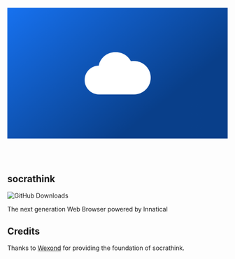 <p align="center">
  <img src="./banner.png" alt="socrathink logo" />
</p>

<br>
<br>

## socrathink
![GitHub Downloads](https://img.shields.io/github/downloads/omnidorabrowser/socrathink/total?color=%23497FFF&label=Downloads)

The next generation Web Browser powered by Innatical

## Credits

Thanks to [Wexond](https://github.com/wexond) for providing the foundation of socrathink.
